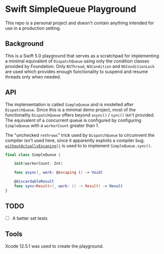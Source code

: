 # Swift SimpleQueue Playground

This repo is a personal project and doesn't contain anything intended for use in a production setting.

## Background

This is a Swift 5.0 playground that serves as a scratchpad for implementing a minimal equivalent of `DispatchQueue` using only the condition classes provided by Foundation. Only `NSThread`, `NSCondition` and `NSConditionLock` are used which provides enough functionality to suspend and resume threads only when needed.

## API

The implementation is called `SimpleQueue` and is modelled after `DispatchQueue`. Since this is a minimal demo project, most of the functionality `DispatchQueue` offers beyond `async()` / `sync()` isn't provided. The equivalent of a concurrent queue is configured by configuring `SimpleQueue` with a `workerCount` greater than 1.

The "unchecked `rethrows`" trick used by `DispatchQueue` to circumvent the compiler isn't used here, since it apparently exploits a compiler bug. [`withoutActuallyEscaping()`](https://developer.apple.com/documentation/swift/2827967-withoutactuallyescaping) is used to to implement `SimpleQueue.sync()`.

```swift
final class SimpleQueue {

    init(workerCount: Int)

    func async(_ work: @escaping () -> Void)

    @discardableResult
    func sync<Result>(_ work: () -> Result) -> Result
}

```

## TODO

- [ ] A better set tests

## Tools

Xcode 12.5.1 was used to create the playground.

